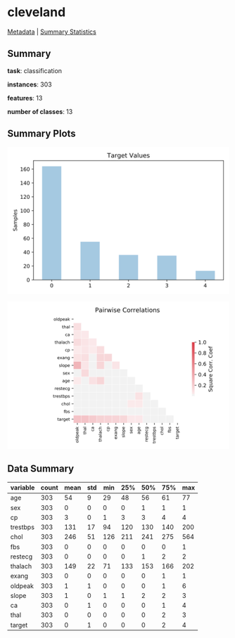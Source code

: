 # cleveland

[Metadata](metadata.yaml) | [Summary Statistics](summary_stats.csv)

## Summary

**task**: classification

**instances**: 303

**features**: 13

**number of classes**: 13

## Summary Plots

![Labels](label.svg)

![Corr](corr.svg)

## Data Summary

|	variable	|	count	|	mean	|	std	|	min	|	25%	|	50%	|	75%	|	max|
| --- | --- | --- | --- | --- | --- | --- | --- | --- |
|	age	|	303	|	54	|	9	|	29	|	48	|	56	|	61	|	77
|	sex	|	303	|	0	|	0	|	0	|	0	|	1	|	1	|	1
|	cp	|	303	|	3	|	0	|	1	|	3	|	3	|	4	|	4
|	trestbps	|	303	|	131	|	17	|	94	|	120	|	130	|	140	|	200
|	chol	|	303	|	246	|	51	|	126	|	211	|	241	|	275	|	564
|	fbs	|	303	|	0	|	0	|	0	|	0	|	0	|	0	|	1
|	restecg	|	303	|	0	|	0	|	0	|	0	|	1	|	2	|	2
|	thalach	|	303	|	149	|	22	|	71	|	133	|	153	|	166	|	202
|	exang	|	303	|	0	|	0	|	0	|	0	|	0	|	1	|	1
|	oldpeak	|	303	|	1	|	1	|	0	|	0	|	0	|	1	|	6
|	slope	|	303	|	1	|	0	|	1	|	1	|	2	|	2	|	3
|	ca	|	303	|	0	|	1	|	0	|	0	|	0	|	1	|	4
|	thal	|	303	|	0	|	0	|	0	|	0	|	0	|	2	|	3
|	target	|	303	|	0	|	1	|	0	|	0	|	0	|	2	|	4
